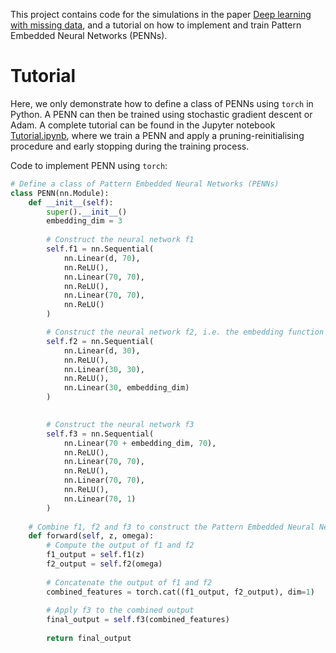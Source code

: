 This project contains code for the simulations in the paper [Deep learning with missing data](https://arxiv.org/abs/2504.15388), and a tutorial on how to implement and train Pattern Embedded Neural Networks (PENNs).

# Tutorial
Here, we only demonstrate how to define a class of PENNs using `torch` in Python. A PENN can then be trained using stochastic gradient descent or Adam. A complete tutorial can be found in the Jupyter notebook [Tutorial.ipynb](./Tutorial.ipynb), where we train a PENN and apply a pruning-reinitialising procedure and early stopping during the training process.

Code to implement PENN using `torch`:

```python
# Define a class of Pattern Embedded Neural Networks (PENNs)
class PENN(nn.Module):
    def __init__(self):
        super().__init__()
        embedding_dim = 3
        
        # Construct the neural network f1
        self.f1 = nn.Sequential(
            nn.Linear(d, 70),  
            nn.ReLU(),
            nn.Linear(70, 70), 
            nn.ReLU(),
            nn.Linear(70, 70), 
            nn.ReLU()
        )

        # Construct the neural network f2, i.e. the embedding function
        self.f2 = nn.Sequential(
            nn.Linear(d, 30),  
            nn.ReLU(),
            nn.Linear(30, 30),  
            nn.ReLU(),
            nn.Linear(30, embedding_dim)
        )

        
        # Construct the neural network f3
        self.f3 = nn.Sequential(
            nn.Linear(70 + embedding_dim, 70),
            nn.ReLU(),
            nn.Linear(70, 70),
            nn.ReLU(),
            nn.Linear(70, 70),
            nn.ReLU(),
            nn.Linear(70, 1)  
        )
    
    # Combine f1, f2 and f3 to construct the Pattern Embedded Neural Network
    def forward(self, z, omega):
        # Compute the output of f1 and f2
        f1_output = self.f1(z)
        f2_output = self.f2(omega)
        
        # Concatenate the output of f1 and f2
        combined_features = torch.cat((f1_output, f2_output), dim=1)
        
        # Apply f3 to the combined output
        final_output = self.f3(combined_features)
        
        return final_output
```



